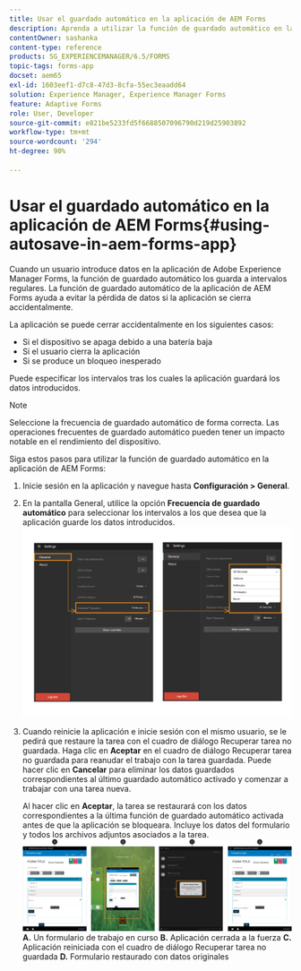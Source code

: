 ```yaml
---
title: Usar el guardado automático en la aplicación de AEM Forms
description: Aprenda a utilizar la función de guardado automático en la aplicación de AEM Forms para evitar la pérdida de datos.
contentOwner: sashanka
content-type: reference
products: SG_EXPERIENCEMANAGER/6.5/FORMS
topic-tags: forms-app
docset: aem65
exl-id: 1603eef1-d7c8-47d3-8cfa-55ec3eaadd64
solution: Experience Manager, Experience Manager Forms
feature: Adaptive Forms
role: User, Developer
source-git-commit: e821be5233fd5f6688507096790d219d25903892
workflow-type: tm+mt
source-wordcount: '294'
ht-degree: 90%

---
```


# Usar el guardado automático en la aplicación de AEM Forms{#using-autosave-in-aem-forms-app}

Cuando un usuario introduce datos en la aplicación de Adobe Experience Manager Forms, la función de guardado automático los guarda a intervalos regulares. La función de guardado automático de la aplicación de AEM Forms ayuda a evitar la pérdida de datos si la aplicación se cierra accidentalmente.

La aplicación se puede cerrar accidentalmente en los siguientes casos:

* Si el dispositivo se apaga debido a una batería baja
* Si el usuario cierra la aplicación
* Si se produce un bloqueo inesperado

Puede especificar los intervalos tras los cuales la aplicación guardará los datos introducidos.

>[!NOTE]
>
>Seleccione la frecuencia de guardado automático de forma correcta. Las operaciones frecuentes de guardado automático pueden tener un impacto notable en el rendimiento del dispositivo.

Siga estos pasos para utilizar la función de guardado automático en la aplicación de AEM Forms:

1. Inicie sesión en la aplicación y navegue hasta **Configuración > General**.
1. En la pantalla General, utilice la opción **Frecuencia de guardado automático** para seleccionar los intervalos a los que desea que la aplicación guarde los datos introducidos.
   [![Estableciendo frecuencia de guardado automático](assets/using-autosave-freq-07.png)](assets/using-autosave-freq-07-1.png)

1. Cuando reinicie la aplicación e inicie sesión con el mismo usuario, se le pedirá que restaure la tarea con el cuadro de diálogo Recuperar tarea no guardada. Haga clic en **Aceptar** en el cuadro de diálogo Recuperar tarea no guardada para reanudar el trabajo con la tarea guardada. Puede hacer clic en **Cancelar** para eliminar los datos guardados correspondientes al último guardado automático activado y comenzar a trabajar con una tarea nueva.

   Al hacer clic en **Aceptar**, la tarea se restaurará con los datos correspondientes a la última función de guardado automático activada antes de que la aplicación se bloqueara. Incluye los datos del formulario y todos los archivos adjuntos asociados a la tarea.
   [![Recuperando una tarea ](assets/autosave-flow.png)](assets/using-autosave-freq-06.png)**A.** Un formulario de trabajo en curso **B.** Aplicación cerrada a la fuerza **C.** Aplicación reiniciada con el cuadro de diálogo Recuperar tarea no guardada **D.** Formulario restaurado con datos originales
